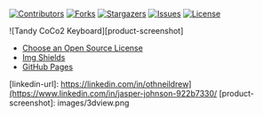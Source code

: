 <a id="readme-top"></a>

[![Contributors][contributors-shield]][contributors-url]
[![Forks][forks-shield]][forks-url]
[![Stargazers][stars-shield]][stars-url]
[![Issues][issues-shield]][issues-url]
[![License][license-shield]][license-url]
<!-- [![LinkedIn][linkedin-shield]][linkedin-url] -->

![Tandy CoCo2 Keyboard][product-screenshot]

* [Choose an Open Source License](https://choosealicense.com)
* [Img Shields](https://shields.io)
* [GitHub Pages](https://pages.github.com)

[contributors-shield]: https://img.shields.io/github/contributors/othneildrew/Best-README-Template.svg?style=for-the-badge
[contributors-url]: https://github.com/jasperhax0r/TandyCoCoKeyboard/graphs/contributors
[forks-shield]: https://img.shields.io/github/forks/othneildrew/Best-README-Template.svg?style=for-the-badge
[forks-url]: https://github.com/jasperhax0r/TandyCoCoKeyboard/network/members
[stars-shield]: https://img.shields.io/github/stars/othneildrew/Best-README-Template.svg?style=for-the-badge
[stars-url]: https://github.com/jasperhax0r/TandyCoCoKeyboard/stargazers
[issues-shield]: https://img.shields.io/github/issues/othneildrew/Best-README-Template.svg?style=for-the-badge
[issues-url]: https://github.com/jasperhax0r/TandyCoCoKeyboard/issues
[license-shield]: https://img.shields.io/github/license/jasperhax0r/TandyCoCoKeyboard?style=for-the-badge
[license-url]: https://github.com/jasperhax0r/TandyCoCoKeyboard/blob/main/LICENSE
[linkedin-shield]: https://img.shields.io/badge/-LinkedIn-black.svg?style=for-the-badge&logo=linkedin&colorB=555
[linkedin-url]: https://linkedin.com/in/othneildrew](https://www.linkedin.com/in/jasper-johnson-922b7330/
[product-screenshot]: images/3dview.png
